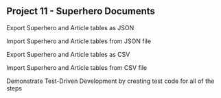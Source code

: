 ## Project 11 - Superhero Documents 


Export Superhero and Article tables as JSON

Import Superhero and Article tables from JSON file


Export Superhero and Article tables as CSV

Import Superhero and Article tables from CSV file


Demonstrate Test-Driven Development by creating test code for all of the steps

